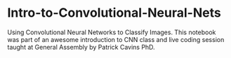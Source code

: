 # Intro-to-Convolutional-Neural-Nets
Using Convolutional Neural Networks to Classify Images. This notebook was part of an awesome introduction to CNN class and live coding session taught at General Assembly by Patrick Cavins PhD. 
